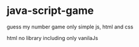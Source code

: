 # java-script-game
guess my number game only simple js, html and css 

html no library including 
only vanilaJs
